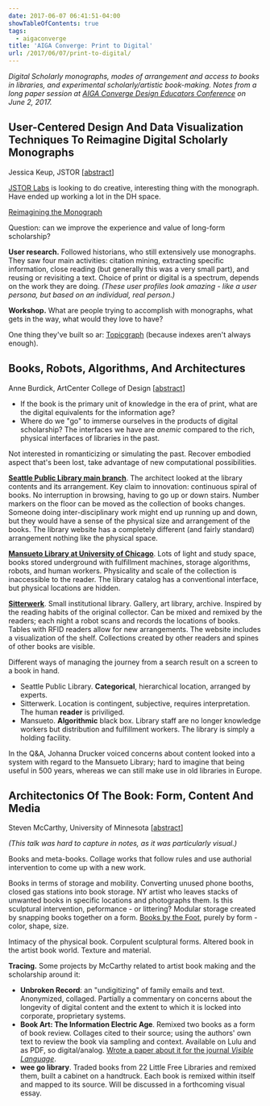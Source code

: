 ```yaml
---
date: 2017-06-07 06:41:51-04:00
showTableOfContents: true
tags:
  - aigaconverge
title: 'AIGA Converge: Print to Digital'
url: /2017/06/07/print-to-digital/
---
```




*Digital Scholarly monographs, modes of arrangement and access to books in libraries,
and experimental scholarly/artistic book-making. Notes from a long paper session at [AIGA Converge Design Educators Conference](http://converge.aiga.org/) on June 2, 2017.*




## User-Centered Design And Data Visualization Techniques To Reimagine Digital Scholarly Monographs

Jessica Keup, JSTOR [[abstract](http://converge.cci.kent.edu/user-centered-design-and-data-visualization-techniques-to-reimagine-digital-scholarly-monographs/)]

[JSTOR Labs](http://labs.jstor.org/) is looking to do creative, interesting
thing with the monograph.  Have ended up working a lot in the DH space.

[Reimagining the Monograph](http://labs.jstor.org/monograph)

Question: can we improve the experience and value of long-form scholarship?

**User research.**  Followed historians, who still extensively use monographs.  They saw
four main activities: citation mining, extracting specific information, close reading
(but generally this was a very small part), and reusing or revisiting a text.
Choice of print or digital is a spectrum, depends on the work they are doing.
*(These user profiles look amazing - like a user persona, but based on an individual,
real person.)*

**Workshop.** What are people trying to accomplish with monographs, what gets
in the way, what would they love to have?

One thing they've built so ar: [Topicgraph](http://labs.jstor.org/topicgraph) (because indexes aren't always enough).

## Books, Robots, Algorithms, And Architectures

Anne Burdick, ArtCenter College of Design [[abstract](http://converge.cci.kent.edu/books-robots-algorithms-and-architectures/)]

* If the book is the primary unit of knowledge in the era of print, what are the digital
equivalents for the information age?
* Where do we "go" to immerse ourselves in the products of digital scholarship?  The interfaces
we have are *anemic* compared to the rich, physical interfaces of libraries in the past.

Not interested in romanticizing or simulating the past.  Recover embodied aspect that's been lost,
take advantage of new computational possibilities.

[**Seattle Public Library main branch**](http://www.spl.org/). The architect looked at the library contents
and its arrangement.  Key claim to innovation: continuous spiral of books.  No interruption
in browsing, having to go up or down stairs.  Number markers on the floor can be moved
as the collection of books changes.  Someone doing inter-disciplinary work might end up
running up and down, but they would have a sense of the physical size and arrangement of the books.
The library website has a completely different (and fairly standard) arrangement
nothing like the physical space.

[**Mansueto Library at University of Chicago**](https://www.lib.uchicago.edu/mansueto/).  Lots of light and study space, books
stored underground with fulfillment machines, storage algorithms, robots, and human workers.
Physicality and scale of the collection is inaccessible to the reader.
The library catalog has a conventional interface, but physical locations are hidden.

[**Sitterwerk**](http://www.sitterwerk.ch/sitterwerk.html). Small institutional library.
Gallery, art library, archive. Inspired by the reading habits of the original collector.
Can be mixed and remixed by the readers; each night a robot scans and records the locations of books.
Tables with RFID readers allow for new arrangements.  The website includes a
visualization of the shelf.  Collections created by other readers and spines of
other books are visible.

Different ways of managing the journey from a search result on a screen to a book in hand.

* Seattle Public Library. **Categorical**, hierarchical location, arranged by experts.
* Sitterwerk.  Location is contingent, subjective, requires interpretation.  The human
**reader** is priviliged.
* Mansueto.  **Algorithmic** black box.  Library staff are no longer knowledge workers but
distribution and fulfillment workers.  The library is simply a holding facility.

In the Q&A, Johanna Drucker voiced concerns about content looked into a system with
regard to the Mansueto Library; hard to imagine that being useful in 500 years,
whereas we can still make use in old libraries in Europe.

## Architectonics Of The Book: Form, Content And Media

Steven McCarthy, University of Minnesota [[abstract](http://converge.cci.kent.edu/architectonics-of-the-book-form-content-and-media/)]

*(This talk was hard to capture in notes, as it was particularly visual.)*

Books and meta-books.  Collage works that follow rules and use authorial intervention
to come up with a new work.

Books in terms of storage and mobility.  Converting unused phone booths, closed gas stations
into book storage.  NY artist who leaves stacks of unwanted books in specific
locations and photographs them.  Is this sculptural intervention, peformance - or
littering?  Modular storage created by snapping books together on a form.
[Books by the Foot](https://www.booksbythefoot.com/), purely by form - color, shape, size.

Intimacy of the physical book.  Corpulent sculptural forms.  Altered book
in the artist book world.  Texture and material.

**Tracing.** Some projects by McCarthy related to artist book making and the scholarship around it:

* **Unbroken Record**:  an "undigitizing" of family emails and text.  Anonymized,
collaged.  Partially a commentary on concerns about the longevity of digital content
and the extent to which it is locked into corporate, proprietary systems.
* **Book Art: The Information Electric Age**.  Remixed two books as a form of book review.
Collages cited to their source; using the authors' own text to review the book
via sampling and context.  Available on Lulu and as PDF, so digital/analog.
[Wrote a paper about it for the journal *Visible Language*](http://visiblelanguagejournal.com/issue/172/article/1242).
* **wee go library**.  Traded books from 22 Little Free Libraries and remixed them, built
a cabinet on a handtruck.  Each book is remixed within itself and mapped to its source.
Will be discussed in a forthcoming visual essay.